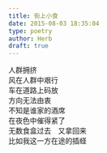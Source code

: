 ```yaml
---  
title: 街上小食  
date: 2015-08-03 18:35:04  
type: poetry  
author: Herb  
draft: true
---    
```

人群拥挤    
风在人群中艰行    
车在道路上码放    
方向无法由衷    
不知是谁家的酒席    
在夜色中催得紧了    
无数食盒过去　又拿回来    
比如我这一方在途的插蛏